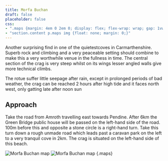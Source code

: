 ```yaml
---
title: Morfa Buchan
draft: false
placeholder: false
css: 
- ".maps {margin: 4em 0 2em 0; display: flex; flex-wrap: wrap; gap: 1vw; justify-content: center;}"
- "section.content p.maps img {float: none; margin: 0;}"
---
```





Another surprising find in one of the quietestcoves in Carmarthenshire. Superb rock and climbing and a very peaceable setting should combine to make this a very worthwhile venue in the fullness in time. The central section of the crag is very steep whilst on its wings lesser angled walls give more technical climbs.

The rotue suffer little seepage after rain, except in prolonged periods of bad weather, the crag can be reached 2 hours after high tide and it faces north west, only gatting late after noon sun

## Approach

Take the road from Amroth travelling east towards Pendine. After 6km the Green Bridge public house will be passed on the left-hand side of the road. 100m before this and opposite a stone circle is a right-hand turn. Take this turn down a rough unmade road which leads past a caravan park on the left to a very tranquil cove in 2km. The crag is situated on the left-hand side of this beach.


![Morfa Buchan map](/img/south-wales/the-gower/AMRMAP1.gif)
![Morfa Buchan map](/img/south-wales/the-gower/MORFA1.gif)
{.maps}